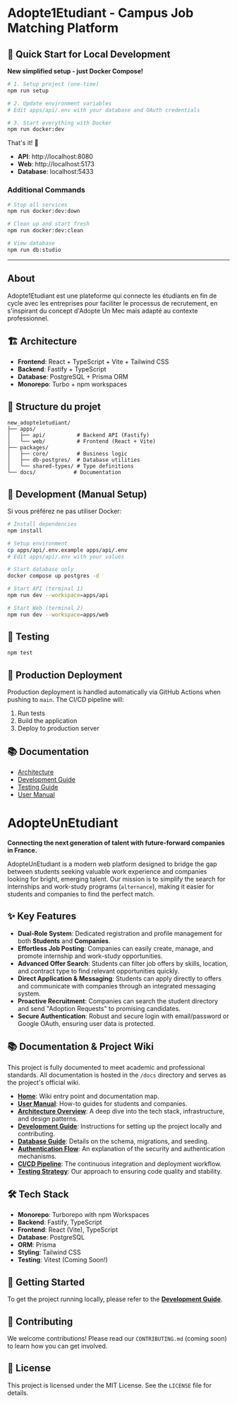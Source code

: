 # Adopte1Etudiant - Campus Job Matching Platform

## 🚀 Quick Start for Local Development

**New simplified setup - just Docker Compose!**

```bash
# 1. Setup project (one-time)
npm run setup

# 2. Update environment variables
# Edit apps/api/.env with your database and OAuth credentials

# 3. Start everything with Docker
npm run docker:dev
```

That's it! 🎉
- **API**: http://localhost:8080
- **Web**: http://localhost:5173  
- **Database**: localhost:5433

### Additional Commands

```bash
# Stop all services
npm run docker:dev:down

# Clean up and start fresh
npm run docker:dev:clean

# View database
npm run db:studio
```

---

## About

Adopte1Etudiant est une plateforme qui connecte les étudiants en fin de cycle avec les entreprises pour faciliter le processus de recrutement, en s'inspirant du concept d'Adopte Un Mec mais adapté au contexte professionnel.

## 🏗️ Architecture

- **Frontend**: React + TypeScript + Vite + Tailwind CSS
- **Backend**: Fastify + TypeScript
- **Database**: PostgreSQL + Prisma ORM
- **Monorepo**: Turbo + npm workspaces

## 📁 Structure du projet

```
new_adopte1etudiant/
├── apps/
│   ├── api/          # Backend API (Fastify)
│   └── web/          # Frontend (React + Vite)
├── packages/
│   ├── core/         # Business logic
│   ├── db-postgres/  # Database utilities
│   └── shared-types/ # Type definitions
└── docs/            # Documentation
```

## 🔧 Development (Manual Setup)

Si vous préférez ne pas utiliser Docker:

```bash
# Install dependencies
npm install

# Setup environment
cp apps/api/.env.example apps/api/.env
# Edit apps/api/.env with your values

# Start database only
docker compose up postgres -d

# Start API (terminal 1)
npm run dev --workspace=apps/api

# Start Web (terminal 2)  
npm run dev --workspace=apps/web
```

## 🧪 Testing

```bash
npm test
```

## 🚀 Production Deployment

Production deployment is handled automatically via GitHub Actions when pushing to `main`. The CI/CD pipeline will:

1. Run tests
2. Build the application  
3. Deploy to production server

## 📚 Documentation

- [Architecture](docs/Architecture.md)
- [Development Guide](docs/Development-Guide.md)
- [Testing Guide](docs/Testing-Guide.md)
- [User Manual](docs/User-Manual.md)

# AdopteUnEtudiant

**Connecting the next generation of talent with future-forward companies in France.**

AdopteUnEtudiant is a modern web platform designed to bridge the gap between students seeking valuable work experience and companies looking for bright, emerging talent. Our mission is to simplify the search for internships and work-study programs (`alternance`), making it easier for students and companies to find the perfect match.

## ✨ Key Features

- **Dual-Role System**: Dedicated registration and profile management for both **Students** and **Companies**.
- **Effortless Job Posting**: Companies can easily create, manage, and promote internship and work-study opportunities.
- **Advanced Offer Search**: Students can filter job offers by skills, location, and contract type to find relevant opportunities quickly.
- **Direct Application & Messaging**: Students can apply directly to offers and communicate with companies through an integrated messaging system.
- **Proactive Recruitment**: Companies can search the student directory and send "Adoption Requests" to promising candidates.
- **Secure Authentication**: Robust and secure login with email/password or Google OAuth, ensuring user data is protected.

## 📚 Documentation & Project Wiki

This project is fully documented to meet academic and professional standards. All documentation is hosted in the `/docs` directory and serves as the project's official wiki.

- **[Home](docs/Home.md)**: Wiki entry point and documentation map.
- **[User Manual](docs/User-Manual.md)**: How-to guides for students and companies.
- **[Architecture Overview](docs/Architecture.md)**: A deep dive into the tech stack, infrastructure, and design patterns.
- **[Development Guide](docs/Development-Guide.md)**: Instructions for setting up the project locally and contributing.
- **[Database Guide](docs/Database-Guide.md)**: Details on the schema, migrations, and seeding.
- **[Authentication Flow](docs/Authentication.md)**: An explanation of the security and authentication mechanisms.
- **[CI/CD Pipeline](docs/CI-CD.md)**: The continuous integration and deployment workflow.
- **[Testing Strategy](docs/Testing-Guide.md)**: Our approach to ensuring code quality and stability.

## 🛠️ Tech Stack

- **Monorepo**: Turborepo with npm Workspaces
- **Backend**: Fastify, TypeScript
- **Frontend**: React (Vite), TypeScript
- **Database**: PostgreSQL
- **ORM**: Prisma
- **Styling**: Tailwind CSS
- **Testing**: Vitest (Coming Soon!)

## 🚀 Getting Started

To get the project running locally, please refer to the **[Development Guide](docs/Development-Guide.md)**.

## 🤝 Contributing

We welcome contributions! Please read our `CONTRIBUTING.md` (coming soon) to learn how you can get involved.

## 📄 License

This project is licensed under the MIT License. See the `LICENSE` file for details.
